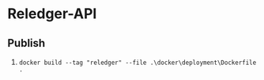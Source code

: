 # Reledger-API

## Publish

1. `docker build --tag "reledger" --file .\docker\deployment\Dockerfile .`
